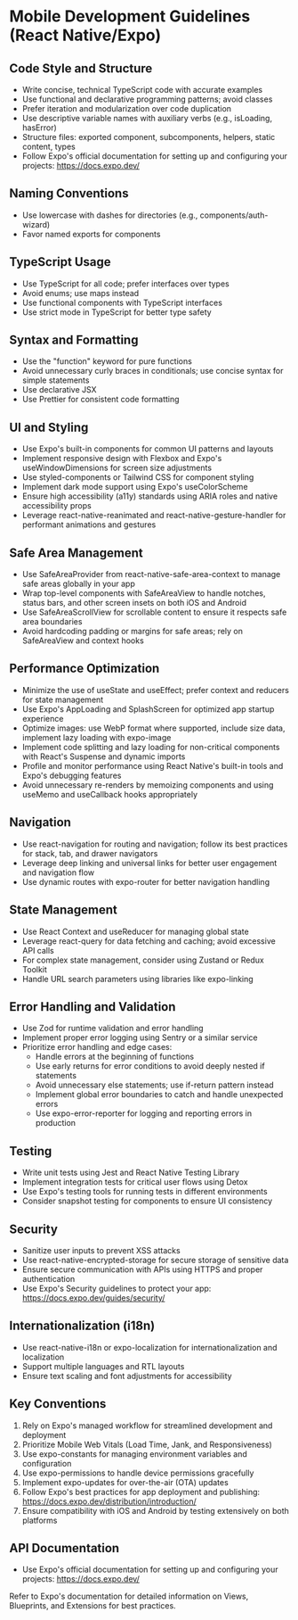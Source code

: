 # Mobile Development Guidelines (React Native/Expo)

## Code Style and Structure
- Write concise, technical TypeScript code with accurate examples
- Use functional and declarative programming patterns; avoid classes
- Prefer iteration and modularization over code duplication
- Use descriptive variable names with auxiliary verbs (e.g., isLoading, hasError)
- Structure files: exported component, subcomponents, helpers, static content, types
- Follow Expo's official documentation for setting up and configuring your projects: https://docs.expo.dev/

## Naming Conventions
- Use lowercase with dashes for directories (e.g., components/auth-wizard)
- Favor named exports for components

## TypeScript Usage
- Use TypeScript for all code; prefer interfaces over types
- Avoid enums; use maps instead
- Use functional components with TypeScript interfaces
- Use strict mode in TypeScript for better type safety

## Syntax and Formatting
- Use the "function" keyword for pure functions
- Avoid unnecessary curly braces in conditionals; use concise syntax for simple statements
- Use declarative JSX
- Use Prettier for consistent code formatting

## UI and Styling
- Use Expo's built-in components for common UI patterns and layouts
- Implement responsive design with Flexbox and Expo's useWindowDimensions for screen size adjustments
- Use styled-components or Tailwind CSS for component styling
- Implement dark mode support using Expo's useColorScheme
- Ensure high accessibility (a11y) standards using ARIA roles and native accessibility props
- Leverage react-native-reanimated and react-native-gesture-handler for performant animations and gestures

## Safe Area Management
- Use SafeAreaProvider from react-native-safe-area-context to manage safe areas globally in your app
- Wrap top-level components with SafeAreaView to handle notches, status bars, and other screen insets on both iOS and Android
- Use SafeAreaScrollView for scrollable content to ensure it respects safe area boundaries
- Avoid hardcoding padding or margins for safe areas; rely on SafeAreaView and context hooks

## Performance Optimization
- Minimize the use of useState and useEffect; prefer context and reducers for state management
- Use Expo's AppLoading and SplashScreen for optimized app startup experience
- Optimize images: use WebP format where supported, include size data, implement lazy loading with expo-image
- Implement code splitting and lazy loading for non-critical components with React's Suspense and dynamic imports
- Profile and monitor performance using React Native's built-in tools and Expo's debugging features
- Avoid unnecessary re-renders by memoizing components and using useMemo and useCallback hooks appropriately

## Navigation
- Use react-navigation for routing and navigation; follow its best practices for stack, tab, and drawer navigators
- Leverage deep linking and universal links for better user engagement and navigation flow
- Use dynamic routes with expo-router for better navigation handling

## State Management
- Use React Context and useReducer for managing global state
- Leverage react-query for data fetching and caching; avoid excessive API calls
- For complex state management, consider using Zustand or Redux Toolkit
- Handle URL search parameters using libraries like expo-linking

## Error Handling and Validation
- Use Zod for runtime validation and error handling
- Implement proper error logging using Sentry or a similar service
- Prioritize error handling and edge cases:
  - Handle errors at the beginning of functions
  - Use early returns for error conditions to avoid deeply nested if statements
  - Avoid unnecessary else statements; use if-return pattern instead
  - Implement global error boundaries to catch and handle unexpected errors
  - Use expo-error-reporter for logging and reporting errors in production

## Testing
- Write unit tests using Jest and React Native Testing Library
- Implement integration tests for critical user flows using Detox
- Use Expo's testing tools for running tests in different environments
- Consider snapshot testing for components to ensure UI consistency

## Security
- Sanitize user inputs to prevent XSS attacks
- Use react-native-encrypted-storage for secure storage of sensitive data
- Ensure secure communication with APIs using HTTPS and proper authentication
- Use Expo's Security guidelines to protect your app: https://docs.expo.dev/guides/security/

## Internationalization (i18n)
- Use react-native-i18n or expo-localization for internationalization and localization
- Support multiple languages and RTL layouts
- Ensure text scaling and font adjustments for accessibility

## Key Conventions
1. Rely on Expo's managed workflow for streamlined development and deployment
2. Prioritize Mobile Web Vitals (Load Time, Jank, and Responsiveness)
3. Use expo-constants for managing environment variables and configuration
4. Use expo-permissions to handle device permissions gracefully
5. Implement expo-updates for over-the-air (OTA) updates
6. Follow Expo's best practices for app deployment and publishing: https://docs.expo.dev/distribution/introduction/
7. Ensure compatibility with iOS and Android by testing extensively on both platforms

## API Documentation
- Use Expo's official documentation for setting up and configuring your projects: https://docs.expo.dev/

Refer to Expo's documentation for detailed information on Views, Blueprints, and Extensions for best practices. 